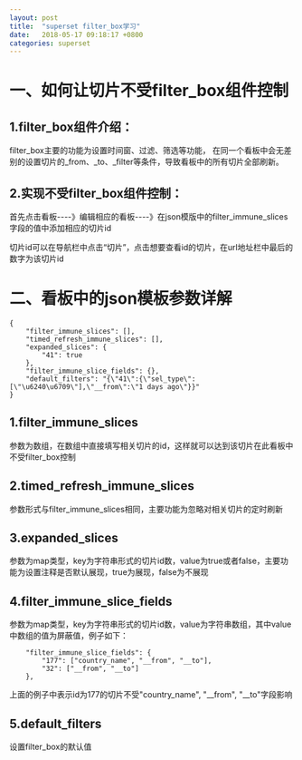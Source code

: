 ```yaml
---
layout: post
title:  "superset filter_box学习"
date:   2018-05-17 09:18:17 +0800
categories: superset
---
```


# 一、如何让切片不受filter_box组件控制

## 1.filter_box组件介绍：

filter_box主要的功能为设置时间窗、过滤、筛选等功能，
在同一个看板中会无差别的设置切片的_from、_to、_filter等条件，导致看板中的所有切片全部刷新。

## 2.实现不受filter_box组件控制：

首先点击看板----》编辑相应的看板----》在json模版中的filter_immune_slices字段的值中添加相应的切片id

切片id可以在导航栏中点击“切片”，点击想要查看id的切片，在url地址栏中最后的数字为该切片id

# 二、看板中的json模板参数详解

```
{
    "filter_immune_slices": [], 
    "timed_refresh_immune_slices": [], 
    "expanded_slices": {
        "41": true
    }, 
    "filter_immune_slice_fields": {}, 
    "default_filters": "{\"41\":{\"sel_type\":[\"\u6240\u6709\"],\"__from\":\"1 days ago\"}}"
}
```

## 1.filter_immune_slices

参数为数组，在数组中直接填写相关切片的id，这样就可以达到该切片在此看板中不受filter_box控制

## 2.timed_refresh_immune_slices

参数形式与filter_immune_slices相同，主要功能为忽略对相关切片的定时刷新

## 3.expanded_slices

参数为map类型，key为字符串形式的切片id数，value为true或者false，主要功能为设置注释是否默认展现，true为展现，false为不展现

## 4.filter_immune_slice_fields

参数为map类型，key为字符串形式的切片id数，value为字符串数组，其中value中数组的值为屏蔽值，例子如下：

```
    "filter_immune_slice_fields": {
        "177": ["country_name", "__from", "__to"],
        "32": ["__from", "__to"]
    },
```

上面的例子中表示id为177的切片不受"country_name", "__from", "__to"字段影响

## 5.default_filters

设置filter_box的默认值
